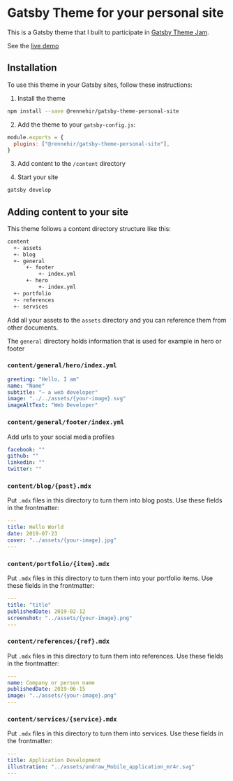# Gatsby Theme for your personal site

This is a Gatsby theme that I built to participate in [Gatsby Theme Jam](https://themejam.gatsbyjs.org).

See the [live demo](https://gatsby-theme-personal-site.netlify.com)

## Installation

To use this theme in your Gatsby sites, follow these instructions:

1. Install the theme

```sh
npm install --save @rennehir/gatsby-theme-personal-site
```

2. Add the theme to your `gatsby-config.js`:

```js
module.exports = {
  plugins: ["@rennehir/gatsby-theme-personal-site"],
}
```

3. Add content to the `/content` directory

4. Start your site

```sh
gatsby develop
```

## Adding content to your site

This theme follows a content directory structure like this:

```sh
content
  +- assets
  +- blog
  +- general
      +- footer
          +- index.yml
      +- hero
          +- index.yml
  +- portfolio
  +- references
  +- services
```

Add all your assets to the `assets` directory and you can reference them from other documents.

The `general` directory holds information that is used for example in hero or footer

### `content/general/hero/index.yml`

```yaml
greeting: "Hello, I am"
name: "Name"
subtitle: "– a web developer"
image: "../../assets/{your-image}.svg"
imageAltText: "Web Developer"
```

### `content/general/footer/index.yml`

Add urls to your social media profiles

```yaml
facebook: ""
github: ""
linkedin: ""
twitter: ""
```

### `content/blog/{post}.mdx`

Put `.mdx` files in this directory to turn them into blog posts. Use these fields in the frontmatter:

```yaml
---
title: Hello World
date: 2019-07-23
cover: "../assets/{your-image}.jpg"
---

```

### `content/portfolio/{item}.mdx`

Put `.mdx` files in this directory to turn them into your portfolio items. Use these fields in the frontmatter:

```yaml
---
title: "title"
publishedDate: 2019-02-12
screenshot: "../assets/{your-image}.png"
---

```

### `content/references/{ref}.mdx`

Put `.mdx` files in this directory to turn them into references. Use these fields in the frontmatter:

```yaml
---
name: Company or person name
publishedDate: 2019-06-15
image: "../assets/{your-image}.png"
---

```

### `content/services/{service}.mdx`

Put `.mdx` files in this directory to turn them into services. Use these fields in the frontmatter:

```yaml
---
title: Application Development
illustration: "../assets/undraw_Mobile_application_mr4r.svg"
---

```
